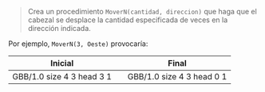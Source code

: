 > Crea un procedimiento `MoverN(cantidad, direccion)` que haga que el cabezal se desplace la cantidad especificada de veces en la dirección indicada.

Por ejemplo, `MoverN(3, Oeste)` provocaría:

<table class= "table" style="width:100%">
  <thead>
  <tr>
    <th style="text-align: center">Inicial</th>
    <th style="text-align: center"></th> 
    <th style="text-align: center">Final</th>
  </tr>
  </thead>
  <tbody>
  <tr>
    <td style="text-align: center">  
      <gs-board>
        GBB/1.0
        size 4 3
        head 3 1
      </gs-board>
    </td>
    <td style="text-align: center"><i class="fa fa-arrow-right"></i></td> 
    <td style="text-align: center">
      <gs-board>
        GBB/1.0
        size 4 3
        head 0 1
      </gs-board>
    </td>
  </tr>
  <tbody>
</table>
